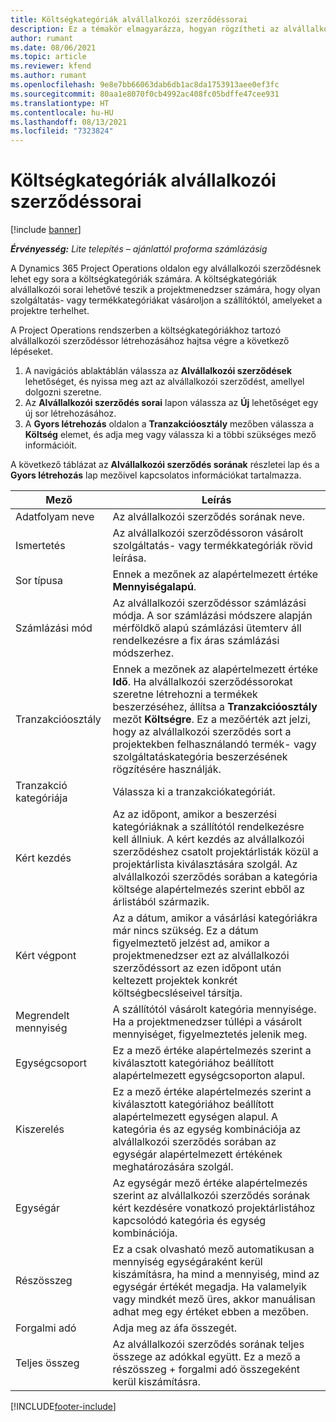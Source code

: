 ```yaml
---
title: Költségkategóriák alvállalkozói szerződéssorai
description: Ez a témakör elmagyarázza, hogyan rögzítheti az alvállalkozói szerződés sorokat a költségekre, és hogyan használhatja a mezőket a szállítóktól történő idővásárlás rögzítésére.
author: rumant
ms.date: 08/06/2021
ms.topic: article
ms.reviewer: kfend
ms.author: rumant
ms.openlocfilehash: 9e8e7bb66063dab6db1ac8da1753913aee0ef3fc
ms.sourcegitcommit: 80aa1e8070f0cb4992ac408fc05bdffe47cee931
ms.translationtype: HT
ms.contentlocale: hu-HU
ms.lasthandoff: 08/13/2021
ms.locfileid: "7323824"
---
```

#  <a name="subcontract-lines-for-expense-categories"></a>Költségkategóriák alvállalkozói szerződéssorai

[!include [banner](../../includes/dataverse-preview.md)]

_**Érvényesség:** Lite telepítés – ajánlattól proforma számlázásig_

A Dynamics 365 Project Operations oldalon egy alvállalkozói szerződésnek lehet egy sora a költségkategóriák számára. A költségkategóriák alvállalkozói sorai lehetővé teszik a projektmenedzser számára, hogy olyan szolgáltatás- vagy termékkategóriákat vásároljon a szállítóktól, amelyeket a projektre terhelhet.

A Project Operations rendszerben a költségkategóriákhoz tartozó alvállalkozói szerződéssor létrehozásához hajtsa végre a következő lépéseket.

1. A navigációs ablaktáblán válassza az **Alvállalkozói szerződések** lehetőséget, és nyissa meg azt az alvállalkozói szerződést, amellyel dolgozni szeretne.
2. Az **Alvállalkozói szerződés sorai** lapon válassza az **Új** lehetőséget egy új sor létrehozásához.
3. A **Gyors létrehozás** oldalon a **Tranzakcióosztály** mezőben válassza a **Költség** elemet, és adja meg vagy válassza ki a többi szükséges mező információit.

A következő táblázat az **Alvállalkozói szerződés sorának** részletei lap és a **Gyors létrehozás** lap mezőivel kapcsolatos információkat tartalmazza.

| **Mező** |  **Leírás** |
| ----------| ---------------- |
| Adatfolyam neve | Az alvállalkozói szerződés sorának neve. |
| Ismertetés | Az alvállalkozói szerződéssoron vásárolt szolgáltatás- vagy termékkategóriák rövid leírása. |
| Sor típusa | Ennek a mezőnek az alapértelmezett értéke **Mennyiségalapú**.  |
| Számlázási mód | Az alvállalkozói szerződéssor számlázási módja. A sor számlázási módszere alapján mérföldkő alapú számlázási ütemterv áll rendelkezésre a fix áras számlázási módszerhez.  |
| Tranzakcióosztály | Ennek a mezőnek az alapértelmezett értéke **Idő**. Ha alvállalkozói szerződéssorokat szeretne létrehozni a termékek beszerzéséhez, állítsa a **Tranzakcióosztály** mezőt **Költségre**. Ez a mezőérték azt jelzi, hogy az alvállalkozói szerződés sort a projektekben felhasználandó termék- vagy szolgáltatáskategória beszerzésének rögzítésére használják. |
| Tranzakció kategóriája | Válassza ki a tranzakciókategóriát. |
| Kért kezdés | Az az időpont, amikor a beszerzési kategóriáknak a szállítótól rendelkezésre kell állniuk. A kért kezdés az alvállalkozói szerződéshez csatolt projektárlisták közül a projektárlista kiválasztására szolgál. Az alvállalkozói szerződés sorában a kategória költsége alapértelmezés szerint ebből az árlistából származik. |
| Kért végpont | Az a dátum, amikor a vásárlási kategóriákra már nincs szükség. Ez a dátum figyelmeztető jelzést ad, amikor a projektmenedzser ezt az alvállalkozói szerződéssort az ezen időpont után keltezett projektek konkrét költségbecsléseivel társítja. |
| Megrendelt mennyiség | A szállítótól vásárolt kategória mennyisége. Ha a projektmenedzser túllépi a vásárolt mennyiséget, figyelmeztetés jelenik meg.  |
| Egységcsoport | Ez a mező értéke alapértelmezés szerint a kiválasztott kategóriához beállított alapértelmezett egységcsoporton alapul. |
| Kiszerelés | Ez a mező értéke alapértelmezés szerint a kiválasztott kategóriához beállított alapértelmezett egységen alapul. A kategória és az egység kombinációja az alvállalkozói szerződés sorában az egységár alapértelmezett értékének meghatározására szolgál. |
| Egységár | Az egységár mező értéke alapértelmezés szerint az alvállalkozói szerződés sorának kért kezdésére vonatkozó projektárlistához kapcsolódó kategória és egység kombinációja.  |
| Részösszeg | Ez a csak olvasható mező automatikusan a mennyiség egységáraként kerül kiszámításra, ha mind a mennyiség, mind az egységár értékét megadja. Ha valamelyik vagy mindkét mező üres, akkor manuálisan adhat meg egy értéket ebben a mezőben.  |
| Forgalmi adó | Adja meg az áfa összegét.  |
| Teljes összeg | Az alvállalkozói szerződés sorának teljes összege az adókkal együtt. Ez a mező a részösszeg + forgalmi adó összegeként kerül kiszámításra.  |


[!INCLUDE[footer-include](../../includes/footer-banner.md)]
